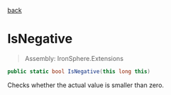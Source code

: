 ﻿

[back](/IronSphere.Extensions/types/LongExtension)

# IsNegative

> Assembly: IronSphere.Extensions

```csharp
public static bool IsNegative(this long this)
```

Checks whether the actual value is smaller than zero.

 